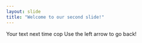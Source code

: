 ```yaml
---
layout: slide
title: "Welcome to our second slide!"
---
```

Your text next time cop
Use the left arrow to go back!
